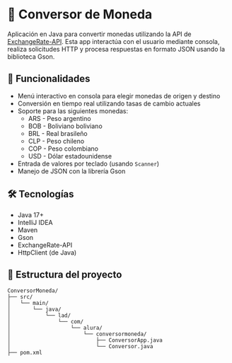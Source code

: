 # 💱 Conversor de Moneda

Aplicación en Java para convertir monedas utilizando la API de [ExchangeRate-API](https://www.exchangerate-api.com/). Esta app interactúa con el usuario mediante consola, realiza solicitudes HTTP y procesa respuestas en formato JSON usando la biblioteca Gson.

## 🚀 Funcionalidades

- Menú interactivo en consola para elegir monedas de origen y destino
- Conversión en tiempo real utilizando tasas de cambio actuales
- Soporte para las siguientes monedas:
  - ARS - Peso argentino
  - BOB - Boliviano boliviano
  - BRL - Real brasileño
  - CLP - Peso chileno
  - COP - Peso colombiano
  - USD - Dólar estadounidense
- Entrada de valores por teclado (usando `Scanner`)
- Manejo de JSON con la librería Gson

## 🛠️ Tecnologías

- Java 17+
- IntelliJ IDEA
- Maven
- Gson
- ExchangeRate-API
- HttpClient (de Java)

## 🧠 Estructura del proyecto

```plaintext
ConversorMoneda/
├── src/
│   └── main/
│       └── java/
│           └── lad/
│               └── com/
│                   └── alura/
│                       └── conversormoneda/
│                           ├── ConversorApp.java
│                           └── Conversor.java
├── pom.xml
